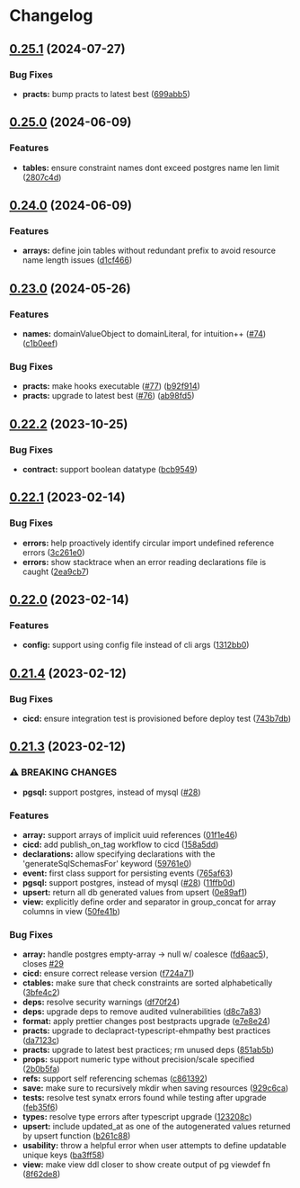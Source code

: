 # Changelog

## [0.25.1](https://github.com/ehmpathy/sql-schema-generator/compare/v0.25.0...v0.25.1) (2024-07-27)


### Bug Fixes

* **practs:** bump practs to latest best ([699abb5](https://github.com/ehmpathy/sql-schema-generator/commit/699abb5a008c27ef267c7802609511088d2d44ed))

## [0.25.0](https://github.com/ehmpathy/sql-schema-generator/compare/v0.24.0...v0.25.0) (2024-06-09)


### Features

* **tables:** ensure constraint names dont exceed postgres name len limit ([2807c4d](https://github.com/ehmpathy/sql-schema-generator/commit/2807c4d0fe63ec848779f3df5d96026373b5a2f7))

## [0.24.0](https://github.com/ehmpathy/sql-schema-generator/compare/v0.23.0...v0.24.0) (2024-06-09)


### Features

* **arrays:** define join tables without redundant prefix to avoid resource name length issues ([d1cf466](https://github.com/ehmpathy/sql-schema-generator/commit/d1cf46621b91ad84f1d77add27d3afb4864ae8c8))

## [0.23.0](https://github.com/ehmpathy/sql-schema-generator/compare/v0.22.2...v0.23.0) (2024-05-26)


### Features

* **names:** domainValueObject to domainLiteral, for intuition++ ([#74](https://github.com/ehmpathy/sql-schema-generator/issues/74)) ([c1b0eef](https://github.com/ehmpathy/sql-schema-generator/commit/c1b0eef09ed5d8cd8ea9995566a4770d7fb368c8))


### Bug Fixes

* **practs:** make hooks executable ([#77](https://github.com/ehmpathy/sql-schema-generator/issues/77)) ([b92f914](https://github.com/ehmpathy/sql-schema-generator/commit/b92f914e4dbdce1faaf45bea87203da830df0faf))
* **practs:** upgrade to latest best ([#76](https://github.com/ehmpathy/sql-schema-generator/issues/76)) ([ab98fd5](https://github.com/ehmpathy/sql-schema-generator/commit/ab98fd5d9dad84f4cb3737063d05d4d06dbd00b4))

## [0.22.2](https://github.com/ehmpathy/sql-schema-generator/compare/v0.22.1...v0.22.2) (2023-10-25)


### Bug Fixes

* **contract:** support boolean datatype ([bcb9549](https://github.com/ehmpathy/sql-schema-generator/commit/bcb95490a95f1a3197461559d05a28b94742cb4a))

## [0.22.1](https://github.com/ehmpathy/sql-schema-generator/compare/v0.22.0...v0.22.1) (2023-02-14)


### Bug Fixes

* **errors:** help proactively identify circular import undefined reference errors ([3c261e0](https://github.com/ehmpathy/sql-schema-generator/commit/3c261e0a918247b0f5bf0d8cff062ed35bc3d128))
* **errors:** show stacktrace when an error reading declarations file is caught ([2ea9cb7](https://github.com/ehmpathy/sql-schema-generator/commit/2ea9cb7a29678a26f0c5975ed37e89c3573bb711))

## [0.22.0](https://github.com/ehmpathy/sql-schema-generator/compare/v0.21.4...v0.22.0) (2023-02-14)


### Features

* **config:** support using config file instead of cli args ([1312bb0](https://github.com/ehmpathy/sql-schema-generator/commit/1312bb03b38a27c320b6b29dc7d10837c546b172))

## [0.21.4](https://github.com/ehmpathy/sql-schema-generator/compare/v0.21.3...v0.21.4) (2023-02-12)


### Bug Fixes

* **cicd:** ensure integration test is provisioned before deploy test ([743b7db](https://github.com/ehmpathy/sql-schema-generator/commit/743b7dbdfef2636224e887588d3ac2676157961b))

## [0.21.3](https://github.com/ehmpathy/sql-schema-generator/compare/v1.16.0...v0.21.3) (2023-02-12)


### ⚠ BREAKING CHANGES

* **pgsql:** support postgres, instead of mysql ([#28](https://github.com/ehmpathy/sql-schema-generator/issues/28))

### Features

* **array:** support arrays of implicit uuid references ([01f1e46](https://github.com/ehmpathy/sql-schema-generator/commit/01f1e4657936472ed47c4fdba4218bf211fb1617))
* **cicd:** add publish_on_tag workflow to cicd ([158a5dd](https://github.com/ehmpathy/sql-schema-generator/commit/158a5dd12f1017a1a0c64dcf34ecd8b04c97d915))
* **declarations:** allow specifying declarations with the 'generateSqlSchemasFor' keyword ([59761e0](https://github.com/ehmpathy/sql-schema-generator/commit/59761e09bb08645dc04de273476e1bb4ee978ef4))
* **event:** first class support for persisting events ([765af63](https://github.com/ehmpathy/sql-schema-generator/commit/765af638fd5b8404788022ed48d6cdca88edc79a))
* **pgsql:** support postgres, instead of mysql ([#28](https://github.com/ehmpathy/sql-schema-generator/issues/28)) ([11ffb0d](https://github.com/ehmpathy/sql-schema-generator/commit/11ffb0d834c9f866d3c1ef5f63e68c9be2304839))
* **upsert:** return  all db generated values from upsert ([0e89af1](https://github.com/ehmpathy/sql-schema-generator/commit/0e89af1182bd4f1d0fc5463476e393c9cfe3c591))
* **view:** explicitly define order and separator in group_concat for array columns in view ([50fe41b](https://github.com/ehmpathy/sql-schema-generator/commit/50fe41b33278e40dc9760dda052fc21c95f92146))


### Bug Fixes

* **array:** handle postgres empty-array -&gt; null w/ coalesce ([fd6aac5](https://github.com/ehmpathy/sql-schema-generator/commit/fd6aac5bd5b7b0595911f7bb21e13ab5a910f945)), closes [#29](https://github.com/ehmpathy/sql-schema-generator/issues/29)
* **cicd:** ensure correct release version ([f724a71](https://github.com/ehmpathy/sql-schema-generator/commit/f724a7183b64bbd448c9e04c55e3deb45b94e336))
* **ctables:** make sure that check constraints are sorted alphabetically ([3bfe4c2](https://github.com/ehmpathy/sql-schema-generator/commit/3bfe4c26b71495dcd24c2fe4e61285ffd4914c5b))
* **deps:** resolve security warnings ([df70f24](https://github.com/ehmpathy/sql-schema-generator/commit/df70f2437b768db4d3d014e1a7a0c973e7bdfb36))
* **deps:** upgrade deps to remove audited vulnerabilities ([d8c7a83](https://github.com/ehmpathy/sql-schema-generator/commit/d8c7a83aa41b5336f552002882eb50576e80d455))
* **format:** apply prettier changes post bestpracts upgrade ([e7e8e24](https://github.com/ehmpathy/sql-schema-generator/commit/e7e8e24155afe587a611c2ac2cf8adbf2cd37c22))
* **practs:** upgrade to declapract-typescript-ehmpathy best practices ([da7123c](https://github.com/ehmpathy/sql-schema-generator/commit/da7123c7d20209cd4a19cefae78a1acb23a2f582))
* **practs:** upgrade to latest best practices; rm unused deps ([851ab5b](https://github.com/ehmpathy/sql-schema-generator/commit/851ab5bc7ea52bfcdc8ee65fe98b317b462dc536))
* **props:** support numeric type without precision/scale specified ([2b0b5fa](https://github.com/ehmpathy/sql-schema-generator/commit/2b0b5fae07e95a5940200d6c442370b568f80fb7))
* **refs:** support self referencing schemas ([c861392](https://github.com/ehmpathy/sql-schema-generator/commit/c861392e241dbb1bbb49256998aa3aceaee8da52))
* **save:** make sure to recursively mkdir when saving resources ([929c6ca](https://github.com/ehmpathy/sql-schema-generator/commit/929c6ca8382aab925f24547f78ea6154c591cdf5))
* **tests:** resolve test synatx errors found while testing after upgrade ([feb35f6](https://github.com/ehmpathy/sql-schema-generator/commit/feb35f6e1d30c611fcbb6829c0eb2274a3389872))
* **types:** resolve type errors after typescript upgrade ([123208c](https://github.com/ehmpathy/sql-schema-generator/commit/123208c844d5ca1529f368228bc6bf919e3c649a))
* **upsert:** include updated_at as one of the autogenerated values returned by upsert function ([b261c88](https://github.com/ehmpathy/sql-schema-generator/commit/b261c882360b0ebf828a653792feac2e7105d8f1))
* **usability:** throw a helpful error when user attempts to define updatable unique keys ([ba3ff58](https://github.com/ehmpathy/sql-schema-generator/commit/ba3ff58ea100ccc1487c97a024a7c78964c8e621))
* **view:** make view ddl closer to show create output of pg viewdef fn ([8f62de8](https://github.com/ehmpathy/sql-schema-generator/commit/8f62de8c1785374cacc137404ffa8f816bc429c2))
